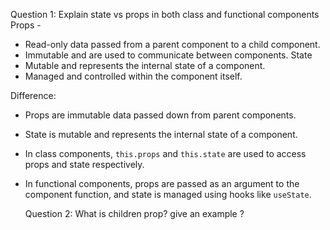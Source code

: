Question 1: Explain state vs props in both class and functional
components
Props -
 - Read-only data passed from a parent component to a child component.
 - Immutable and are used to communicate between components.
State 
 - Mutable and represents the internal state of a component.
 - Managed and controlled within the component itself.

Difference:
- Props are immutable data passed down from parent components.
- State is mutable and represents the internal state of a component. 
- In class components, `this.props` and `this.state` are used to access props and state
 respectively. 
- In functional components, props are passed as an argument to the component function,
  and state is managed using hooks like `useState`.

  Question 2: What is children prop? give an example ?